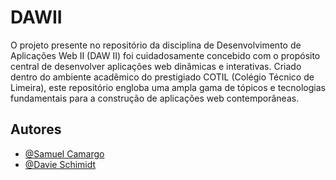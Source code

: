 # DAWII
O projeto presente no repositório da disciplina de Desenvolvimento de Aplicações Web II (DAW II) foi cuidadosamente concebido com o propósito central de desenvolver aplicações web dinâmicas e interativas. Criado dentro do ambiente acadêmico do prestigiado COTIL (Colégio Técnico de Limeira), este repositório engloba uma ampla gama de tópicos e tecnologias fundamentais para a construção de aplicações web contemporâneas.

## Autores

- [@Samuel Camargo](https://github.com/SamukaCode)
- [@Davie Schimidt](https://github.com/daviesf)
